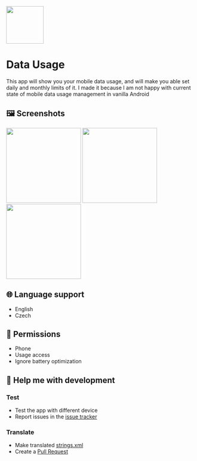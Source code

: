 <img src="http://assets.jakubhekal.eu/data_usage/icon.png" width="100"/>

# Data Usage
This app will show you your mobile data usage, and will make you able set daily and monthly limits of it. I made it because I am not happy with current state of mobile data usage management in vanilla Android

## 🖼️ Screenshots
<img src="http://assets.jakubhekal.eu/data_usage/screenshot_1.png" width="200"> <img src="http://assets.jakubhekal.eu/data_usage/screenshot_2.png" width="200"> <img src="http://assets.jakubhekal.eu/data_usage/screenshot_3.png" width="200">

## 🌐 Language support
- English
- Czech

## 🔐 Permissions
- Phone
- Usage access
- Ignore battery optimization

## 🤝 Help me with development
### Test
  - Test the app with different device
  - Report issues in the [issue tracker](https://github.com/JakubHekal/DataUsage/issues)
### Translate
  - Make translated [strings.xml](https://github.com/JakubHekal/DataUsage/blob/master/app/src/main/res/values/strings.xml)
  - Create a [Pull Request](https://opensource.guide/how-to-contribute/#opening-a-pull-request)
